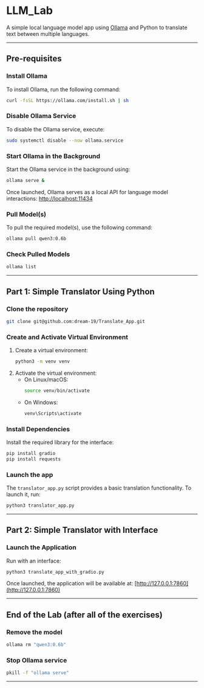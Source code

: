 # LLM_Lab
A simple local language model app using [Ollama](https://ollama.com) and Python to translate text between multiple languages.

---

## Pre-requisites

### Install Ollama
To install Ollama, run the following command:

```bash
curl -fsSL https://ollama.com/install.sh | sh
```

### Disable Ollama Service
To disable the Ollama service, execute:

```bash
sudo systemctl disable --now ollama.service
```

### Start Ollama in the Background
Start the Ollama service in the background using:

```bash
ollama serve &
```

Once launched, Ollama serves as a local API for language model interactions: [http://localhost:11434](http://localhost:11434)


### Pull Model(s)
To pull the required model(s), use the following command:

```bash
ollama pull qwen3:0.6b

```

### Check Pulled Models

```bash
ollama list
```

---

## Part 1: Simple Translator Using Python

### Clone the repository

```bash
git clone git@github.com:dream-19/Translate_App.git
```

### Create and Activate Virtual Environment
1. Create a virtual environment:
    ```bash
    python3 -m venv venv
    ```
2. Activate the virtual environment:
    - On Linux/macOS:
      ```bash
      source venv/bin/activate
      ```
    - On Windows:
      ```bash
      venv\Scripts\activate
      ```
  
### Install Dependencies
Install the required library for the interface:

```bash
pip install gradio
pip install requests
```

### Launch the app
The `translator_app.py` script provides a basic translation functionality. To launch it, run:

```bash
python3 translator_app.py
```

---

## Part 2: Simple Translator with Interface


### Launch the Application
Run with an interface:

```bash
python3 translate_app_with_gradio.py
```

Once launched, the application will be available at: [http://127.0.0.1:7860](http://127.0.0.1:7860)

---

## End of the Lab (after all of the exercises)

### Remove the model
```bash
ollama rm "qwen3:0.6b"
```

### Stop Ollama service

```bash
pkill -f "ollama serve"
```

--- 
